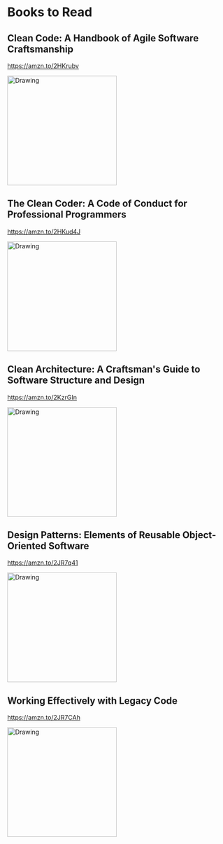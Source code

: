 # Books to Read

## Clean Code: A Handbook of Agile Software Craftsmanship
https://amzn.to/2HKrubv  

<img src="https://d1b14unh5d6w7g.cloudfront.net/0132350882.01.S001.LXXXXXXX.jpg?Expires=1525466655&Signature=Ep20aHzJ421EVgiEvFcGrtso0fVk2BFXMc65VaaTezYL3I3kZXktetxSVRY7XOMIjmIcEXkOL30lzKj6aZ5W0flhOsYoxwMv90gqf3RIDmcAluU96onkpyyHlXsmgGdjNMMCEg4M9voaGOTyrUU8PFwgfGc36Q84SEQwUN2R9xc=&Key-Pair-Id=APKAIUO27P366FGALUMQ" alt="Drawing" width="250"/>

## The Clean Coder: A Code of Conduct for Professional Programmers 
https://amzn.to/2HKud4J

<img src="https://d1b14unh5d6w7g.cloudfront.net/0137081073.01.S001.LXXXXXXX.jpg?Expires=1525467653&Signature=CPIm8tbe25Yn5ibD9/eOspuAPLvRHSNIr2mUl2oa6KnVdXsObiFuGmvxWMrcLwqkEaVVfJjD8ZrVYNvRxd62ZOIR56uK+JTUOHYUK/EtKuucPOuk50uFB45xps/mhP8fjCO8Q0oQPc7dFCkHw1cc15d91OjiFnZqFYjUu04t7Wo=&Key-Pair-Id=APKAIUO27P366FGALUMQ" alt="Drawing" width="250"/>

## Clean Architecture: A Craftsman's Guide to Software Structure and Design
https://amzn.to/2KzrGIn

<img src="https://images-na.ssl-images-amazon.com/images/I/41BjtnvIUQL._SX382_BO1,204,203,200_.jpg" alt="Drawing" width="250"/>

## Design Patterns: Elements of Reusable Object-Oriented Software
https://amzn.to/2JR7q41

<img src="https://d1b14unh5d6w7g.cloudfront.net/0201633612.01.S001.LXXXXXXX.jpg?Expires=1525467794&Signature=RE31lCLG+R3F/dBQKGnvMWT2uQp4jrwLlPq95u8G8yTX0pLdCwRyN7FI/a6zDXKUOZfYDCDuGT+aF0E1p/PBcQE1dinRKmfwoCXESGhX7ZbZsivtR0s3yhwX0GQ76t4gZnrN3gqoNc84Fc1ObnnM+tTQG7Uah+fq2i6rgfbiIW4=&Key-Pair-Id=APKAIUO27P366FGALUMQ" alt="Drawing" width="250"/>

## Working Effectively with Legacy Code
https://amzn.to/2JR7CAh

<img src="https://d1b14unh5d6w7g.cloudfront.net/0131177052.01.S001.LXXXXXXX.jpg?Expires=1525467937&Signature=MGe6REgXKzZjDCoWo0fRGZBK3xTg6V0c9T4kqxrkG5hHy9q+C1ktMdOxZLT8LiuQbPYmetz0nB+9m0mKCm4E4llEDYLqBem6+mWQPgokArdnziNKDvv3+Enw7P+J4vrWgRku3iezRUDxYgZaLiT0Tuon6t9P/clidLpTcepgU2E=&Key-Pair-Id=APKAIUO27P366FGALUMQ" alt="Drawing" width="250"/>


